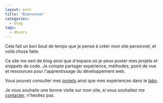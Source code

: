 ```yaml
---
layout: post
title: "Bienvenue"
categories:
  - blog
tags:
  - divers
---
```


Cela fait un bon bout de temps que je pense à créer mon site personnel, et voilà chose faite.

Ce site me sert de blog ainsi que d'espace où je peux poster mes projets et snippets de code. Je compte partager expérience, méthodes, point de vue et ressources pour l'apprentissage du développement web.

Vous pouvez consulter mes [projets](/projets) ainsi que mes expériences dans le [labo](/labo).

Je vous souhaite une bonne visite sur mon site, si vous souhaitez me [contacter](/contact), n'hésitez pas.
